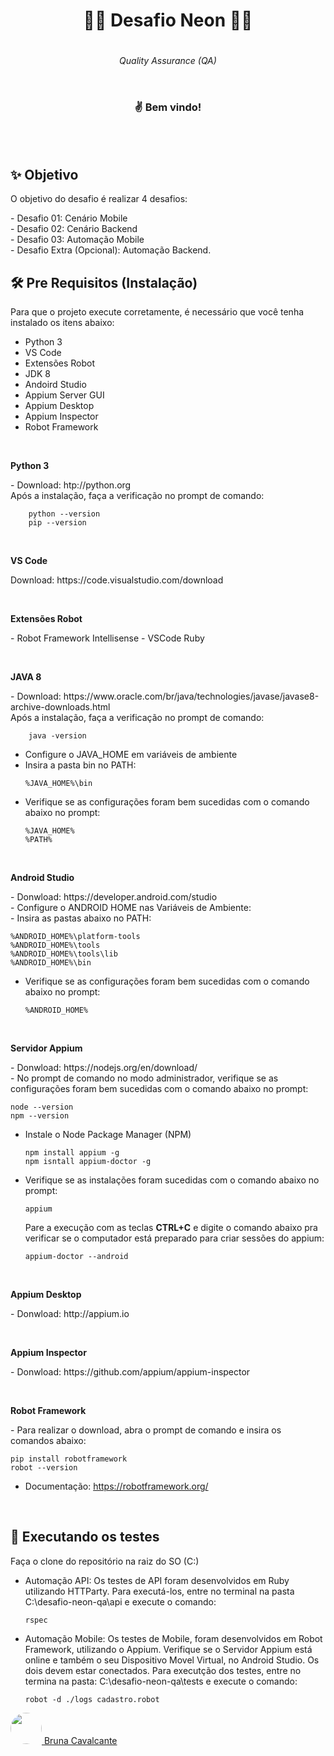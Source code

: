 <div style="display:flex; align-items:center; justify-content: center; flex-direction: column; ">
    <h1> 👩‍💻 Desafio Neon 👨‍💻</h1>
    <h6>Quality Assurance (QA)</h6>
    <h3> ✌️ Bem vindo! </h3>

</div>
<br><br>


<h2> ✨ Objetivo</h2>
<p>
O objetivo do desafio é realizar 4 desafios: 
</p>
<p>
- Desafio 01: Cenário Mobile</br>
- Desafio 02: Cenário Backend</br>
- Desafio 03: Automação Mobile</br>
- Desafio Extra (Opcional): Automação Backend.</br>
</p>

<h2> 🛠️  Pre Requisitos (Instalação)</h2>
<p>
Para que o projeto execute corretamente, é necessário que você tenha instalado os itens abaixo:
</p>

</p>
    <ul>
        <li> Python 3
        <li> VS Code
        <li> Extensões Robot
        <li> JDK 8
        <li> Andoird Studio
        <li> Appium Server GUI
        <li> Appium Desktop
        <li> Appium Inspector
        <li> Robot Framework
    </ul>

</br>

<p>
    <b>Python 3</b>
</p>

<p>
- Download: htp://python.org</br>
  Após a instalação, faça a verificação no prompt de comando:</br>

~~~
    python --version
    pip --version
~~~
</p>

</br>

</p>
    <b>VS Code</b>
</p>

<p>
Download: https://code.visualstudio.com/download
</p>
</br>

</p>
    <b>Extensões Robot</b>
</p>

<p>
- Robot Framework Intellisense
- VSCode Ruby
</p>
</br>

</p>
    <b>JAVA 8</b>
</p>

<p>
- Download: https://www.oracle.com/br/java/technologies/javase/javase8-archive-downloads.html</br>
  Após a instalação, faça a verificação no prompt de comando:</br>

~~~
    java -version
~~~

- Configure o JAVA_HOME em variáveis de ambiente
- Insira a pasta bin no PATH:
    ~~~
    %JAVA_HOME%\bin
    ~~~
- Verifique se as configurações foram bem sucedidas com o comando abaixo no prompt:
    ~~~
    %JAVA_HOME%
    %PATH%
    ~~~
</p>
</br>

</p>
    <b>Android Studio</b>
</p>

<p>
- Donwload: https://developer.android.com/studio</br>
- Configure o ANDROID HOME nas Variáveis de Ambiente:</br>
- Insira as pastas abaixo no PATH:</br>

    
    %ANDROID_HOME%\platform-tools
    %ANDROID_HOME%\tools
    %ANDROID_HOME%\tools\lib
    %ANDROID_HOME%\bin
    
- Verifique se as configurações foram bem sucedidas com o comando abaixo no prompt:
    ~~~
    %ANDROID_HOME%
    ~~~
</p>
</br>

</p>
    <b>Servidor Appium</b>
</p>

<p>
- Donwload: https://nodejs.org/en/download/</br>    
- No prompt de comando no modo administrador, verifique se as configurações foram bem sucedidas com o comando abaixo no prompt:

    
    node --version
    npm --version
    

- Instale o Node Package Manager (NPM)
    ~~~
    npm install appium -g
    npm isntall appium-doctor -g
    ~~~

- Verifique se as instalações foram sucedidas com o comando abaixo no prompt:
    ~~~
    appium
    ~~~

    Pare a execução com as teclas <b>CTRL+C</b> e digite o comando abaixo pra verificar se o computador está preparado para criar sessões do appium:

    ~~~
    appium-doctor --android
    ~~~
    
</p>
</br>

</p>
    <b>Appium Desktop</b>
</p>

<p>
- Donwload: http://appium.io</br>    
</p>
</br>

</p>
    <b>Appium Inspector</b>
</p>

<p>
- Donwload: https://github.com/appium/appium-inspector</br>    
</p>
</br>

</p>
    <b>Robot Framework</b>
</p>

<p>
- Para realizar o download, abra o prompt de comando e insira os comandos abaixo:</br>

    
    pip install robotframework
    robot --version
    

- Documentação: https://robotframework.org/</br>
</p>
</br>

<h2> 🚀  Executando os testes</h2>
<p>
Faça o clone do repositório na raiz do SO (C:)</br>

- Automação API:
  Os testes de API foram desenvolvidos em Ruby utilizando HTTParty.
  Para executá-los, entre no terminal na pasta C:\desafio-neon-qa\api e execute o comando:

    ~~~
    rspec
    ~~~

- Automação Mobile:
  Os testes de Mobile, foram desenvolvidos em Robot Framework, utilizando o Appium.
  Verifique se o Servidor Appium está online e também o seu Dispositivo Movel Virtual, no Android Studio. Os dois devem estar conectados.
  Para executção dos testes, entre no termina na pasta: C:\desafio-neon-qa\tests e execute o comando:

    ~~~
    robot -d ./logs cadastro.robot
    ~~~

</p>

<a href="https://github.com/cbrunacastro">
<img src="https://github.com/cbrunacastro.png" height="50px" style="border-radius: 50px">
Bruna Cavalcante
</a>
